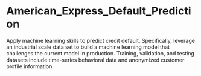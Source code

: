 # American_Express_Default_Prediction
Apply machine learning skills to predict credit default. Specifically, leverage an industrial scale data set to build a machine learning model that challenges the current model in production. Training, validation, and testing datasets include time-series behavioral data and anonymized customer profile information.
